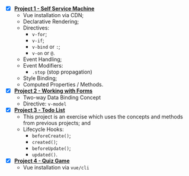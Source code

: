 - [x] [**Project 1 - Self Service Machine**](https://github.com/sucodelarangela/vuejs3-udemy/tree/main/Project%201%20-%20Self%20Service%20Machine)
  - Vue installation via CDN;
  - Declarative Rendering;
  - Directives:
    - `v-for`;
    - `v-if`;
    - `v-bind` or `:`;
    - `v-on` or `@`.
  - Event Handling;
  - Event Modifiers:
    - `.stop` (stop propagation)
  - Style Binding;
  - Computed Properties / Methods.
- [x] [**Project 2 - Working with Forms**](https://github.com/sucodelarangela/vuejs3-udemy/tree/main/Project%202%20-%20Working%20With%20Forms)
  - Two-way Data Binding Concept
  - Directive: `v-model`
- [x] [**Project 3 - Todo List**](https://github.com/sucodelarangela/vuejs3-udemy/tree/main/Project%203%20-%20Todo%20List)
  - This project is an exercise which uses the concepts and methods from previous projects; and
  - Lifecycle Hooks:
    - `beforeCreate()`;
    - `created()`;
    - `beforeUpdate()`;
    - `updated()`.
- [x] [**Project 4 - Quiz Game**](https://github.com/sucodelarangela/vuejs3-practices/tree/main/project4-quiz-game)
  - Vue installation via `vue/cli`
